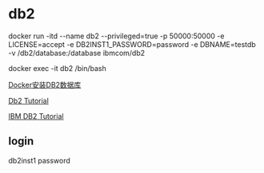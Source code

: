 # db2

docker run -itd --name db2 --privileged=true -p 50000:50000 -e LICENSE=accept -e DB2INST1_PASSWORD=password -e DBNAME=testdb  -v /db2/database:/database ibmcom/db2

docker exec -it db2 /bin/bash

[Docker安装DB2数据库](https://www.cnblogs.com/werr370/p/16072984.html)

[Db2 Tutorial](https://www.db2tutorial.com/)

[IBM DB2 Tutorial](https://www.ibmmainframer.com/db2-tutorial/)

## login

db2inst1
password
